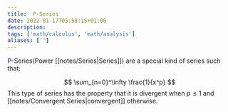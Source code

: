 ```yaml
---
title:  P-Series
date: 2022-01-17T05:58:15+01:00
description: 
tags: ['math/calculus', 'math/analysis']
aliases: ['']
---
```

P-Series(Power [[notes/Series|Series]]) are a special kind of series such that:

$$
\sum_{n=0}^\infty \frac{1}{x^p}
$$
This type of series has the property that it is divergent when $p\leq1$ and [[notes/Convergent Series|convergent]] otherwise. 

